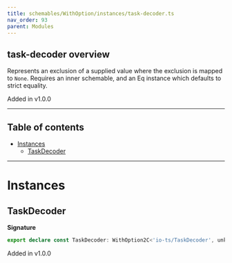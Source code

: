```yaml
---
title: schemables/WithOption/instances/task-decoder.ts
nav_order: 93
parent: Modules
---
```


## task-decoder overview

Represents an exclusion of a supplied value where the exclusion is mapped to `None`.
Requires an inner schemable, and an Eq instance which defaults to strict equality.

Added in v1.0.0

---

<h2 class="text-delta">Table of contents</h2>

- [Instances](#instances)
  - [TaskDecoder](#taskdecoder)

---

# Instances

## TaskDecoder

**Signature**

```ts
export declare const TaskDecoder: WithOption2C<'io-ts/TaskDecoder', unknown>
```

Added in v1.0.0
